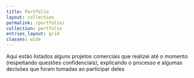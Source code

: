 ```yaml
---
title: Portfolio
layout: collection
permalink: /portfolio/
collection: portfolio
entries_layout: grid
classes: wide
---
```

Aqui estão listados alguns projetos comerciais que realizei até o momento (respeitando questões confidenciais), explicando o processo e algumas decisões que foram tomadas ao participar deles
